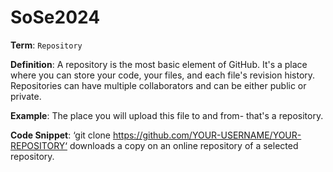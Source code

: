 # SoSe2024

**Term**: `Repository`

**Definition**: A repository is the most basic element of GitHub. It's a place where you can store your code, your files, and each file's revision history. Repositories can have multiple collaborators and can be either public or private.

**Example**: The place you will upload this file to and from- that's a repository. 

**Code Snippet**: ‘git clone https://github.com/YOUR-USERNAME/YOUR-REPOSITORY‘ downloads a copy on an online repository of a selected repository.
